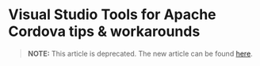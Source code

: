 <properties pageTitle="Visual Studio Tools for Apache Cordova tips & workarounds"
  description="This is an article on bower tutorial"
  services=""
  documentationCenter=""
  authors="bursteg" />

# Visual Studio Tools for Apache Cordova tips & workarounds

> **NOTE:** This article is deprecated. The new article can be found [here](/articles/tips-and-workarounds/tips-and-workarounds-readme.md).

